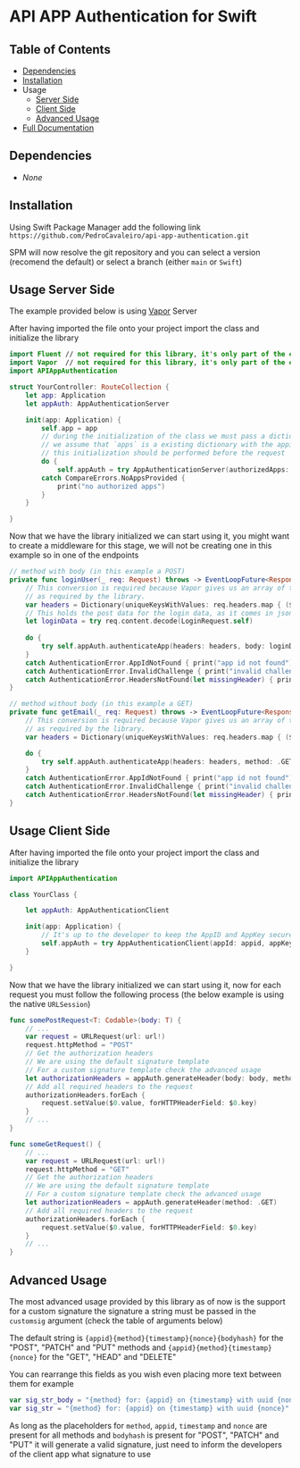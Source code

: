 # API APP Authentication for Swift

## Table of Contents

* [Dependencies](#Dependencies)
* [Installation](#Installation)
* Usage
    * [Server Side](#Usage-Server-Side)
    * [Client Side](#Usage-Client-Side)
    * [Advanced Usage](#Advanced-Usage)
* [Full Documentation](Full_Docs/Home.md)

## Dependencies

* _None_

## Installation

Using Swift Package Manager add the following link `https://github.com/PedroCavaleiro/api-app-authentication.git`

SPM will now resolve the git repository and you can select a version (recomend the default) or select a branch (either `main` or `Swift`)

## Usage Server Side

The example provided below is using [Vapor](https://vapor.codes/) Server

After having imported the file onto your project import the class and initialize the library

```swift
import Fluent // not required for this library, it's only part of the example
import Vapor  // not required for this library, it's only part of the example
import APIAppAuthentication

struct YourController: RouteCollection {
    let app: Application
    let appAuth: AppAuthenticationServer

    init(app: Application) {
        self.app = app
        // during the initialization of the class we must pass a dictionary containing the APPID and APPKey
        // we assume that `apps` is a existing dictionary with the appid and appkey this should be fetched from the database
        // this initialization should be performed before the request
        do {
            self.appAuth = try AppAuthenticationServer(authorizedApps: apps)
        catch CompareErrors.NoAppsProvided {
            print("no authorized apps")
        }
    }

}
```

Now that we have the library initialized we can start using it, you might want to create a middleware for this stage, we will not be creating one in this example so in one of the endpoints

```swift
// method with body (in this example a POST)
private func loginUser(_ req: Request) throws -> EventLoopFuture<Response> {
    // This conversion is required because Vapor gives us an array of type HTTPHeaders this converts them into `[String: String]`
    // as required by the library.
    var headers = Dictionary(uniqueKeysWithValues: req.headers.map { ($0.name, $0.value) })
    // This holds the post data for the login data, as it comes in json we can decode it immediately and pass it to the body argument
    let loginData = try req.content.decode(LoginRequest.self)
    
    do {
        try self.appAuth.authenticateApp(headers: headers, body: loginData, method: .POST)
    }
    catch AuthenticationError.AppIdNotFound { print("app id not found") }
    catch AuthenticationError.InvalidChallenge { print("invalid challenge") }
    catch AuthenticationError.HeadersNotFound(let missingHeader) { print("Missing headers \(missingHeader.rawValue)") }
}

// method without body (in this example a GET)
private func getEmail(_ req: Request) throws -> EventLoopFuture<Response> {
    // This conversion is required because Vapor gives us an array of type HTTPHeaders this converts them into `[String: String]`
    // as required by the library.
    var headers = Dictionary(uniqueKeysWithValues: req.headers.map { ($0.name, $0.value) })

    do {
        try self.appAuth.authenticateApp(headers: headers, method: .GET)
    }
    catch AuthenticationError.AppIdNotFound { print("app id not found") }
    catch AuthenticationError.InvalidChallenge { print("invalid challenge") }
    catch AuthenticationError.HeadersNotFound(let missingHeader) { print("Missing headers \(missingHeader.rawValue)") }
}
```

## Usage Client Side

After having imported the file onto your project import the class and initialize the library

```swift
import APIAppAuthentication

class YourClass {

    let appAuth: AppAuthenticationClient

    init(app: Application) {
        // It's up to the developer to keep the AppID and AppKey secure
        self.appAuth = try AppAuthenticationClient(appId: appid, appKey: String)
    }

}
```

Now that we have the library initialized we can start using it, now for each request you must follow the following process (the below example is using the native `URLSession`)

```swift
func somePostRequest<T: Codable>(body: T) {
    // ...
    var request = URLRequest(url: url!)
    request.httpMethod = "POST"
    // Get the authorization headers
    // We are using the default signature template
    // For a custom signature template check the advanced usage
    let authorizationHeaders = appAuth.generateHeader(body: body, method: .POST)
    // Add all required headers to the request
    authorizationHeaders.forEach {
        request.setValue($0.value, forHTTPHeaderField: $0.key)
    }
    // ...
}

func someGetRequest() {
    // ...
    var request = URLRequest(url: url!)
    request.httpMethod = "GET"
    // Get the authorization headers
    // We are using the default signature template
    // For a custom signature template check the advanced usage
    let authorizationHeaders = appAuth.generateHeader(method: .GET)
    // Add all required headers to the request
    authorizationHeaders.forEach {
        request.setValue($0.value, forHTTPHeaderField: $0.key)
    }
    // ...
}
```

## Advanced Usage

The most advanced usage provided by this library as of now is the support for a custom signature the signature a string must be passed in the `customsig` argument (check the table of arguments below)

The default string is `{appid}{method}{timestamp}{nonce}{bodyhash}` for the "POST", "PATCH" and "PUT" methods and `{appid}{method}{timestamp}{nonce}` for the "GET", "HEAD" and "DELETE"

You can rearrange this fields as you wish even placing more text between them for example
```swift
var sig_str_body = "{method} for: {appid} on {timestamp} with uuid {nonce} with body hash {bodyhash}"
var sig_str = "{method} for: {appid} on {timestamp} with uuid {nonce}"
```

As long as the placeholders for `method`, `appid`, `timestamp` and `nonce` are present for all methods and `bodyhash` is present for "POST", "PATCH" and "PUT" it will generate a valid signature, just need to inform the developers of the client app what signature to use